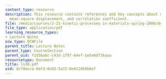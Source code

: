 ```yaml
---
content_type: resource
description: This resource contains references and key concepts about diffusing particles,
  mean-square displacement, and correlation coefficient.
file: /media/courses/3-21-kinetic-processes-in-materials-spring-2006/dcf8eccabbf30c035a728e012d59b8ef_ls10.pdf
file_type: application/pdf
learning_resource_types:
- Lecture Notes
ocw_type: OCWFile
parent_title: Lecture Notes
parent_type: CourseSection
parent_uid: f1d1babc-c43d-1f07-64ef-1e5e6df16aaa
resourcetype: Document
title: ls10.pdf
uid: dcf8ecca-bbf3-0c03-5a72-8e012d59b8ef
---
```

